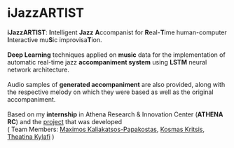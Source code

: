 # iJazzARTIST
<b>iJazzARTIST</b>: <b>I</b>ntelligent <b>Jazz</b> <b>A</b>ccompanist for <b>R</b>eal-<b>T</b>ime human-computer <b>I</b>nteractive mu<b>S</b>ic improvisa<b>T</b>ion.
<br><br>
<b>Deep Learning</b> techniques applied on <b>music</b> data for the implementation of automatic real-time jazz <b>accompaniment system</b> using <b>LSTM</b> neural network architecture.
<br><br>
Audio samples of <b>generated accompaniment</b> are also provided, along with the respective melody on which they were based as well as the original accompaniment.
<br><br>
Based on my <b>internship</b> in Athena Research & Innovation Center (<b>ATHENA RC</b>) and the [project](https://github.com/kosmasK/JazzICat) that was developed <br>( Team Members: [Maximos Kaliakatsos-Papakostas](https://github.com/maximoskp), [Kosmas Kritsis](https://github.com/kosmasK), [Theatina Kylafi](https://github.com/theatina) )
